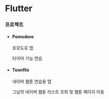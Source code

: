 # Flutter
### 프로젝트
- #### Pomodoro
  
  포모도로 앱
  
  타이머 기능 연습
  
- #### Toonflix

  네이버 웹툰 연습용 앱
  
  그날의 네이버 웹툰 리스트 조회 및 웹툰 페이지 이동 
